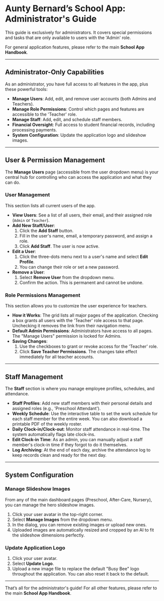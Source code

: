 # Aunty Bernard’s School App: Administrator's Guide

This guide is exclusively for administrators. It covers special permissions and tasks that are only available to users with the 'Admin' role.

For general application features, please refer to the main **School App Handbook**.

---

## Administrator-Only Capabilities

As an administrator, you have full access to all features in the app, plus these powerful tools:

*   **Manage Users**: Add, edit, and remove user accounts (both Admins and Teachers).
*   **Manage Role Permissions**: Control which pages and features are accessible to the 'Teacher' role.
*   **Manage Staff**: Add, edit, and schedule staff members.
*   **Financial Oversight**: Full access to student financial records, including processing payments.
*   **System Configuration**: Update the application logo and slideshow images.

---

## User & Permission Management

The **Manage Users** page (accessible from the user dropdown menu) is your central hub for controlling who can access the application and what they can do.

### User Management

This section lists all current users of the app.

*   **View Users**: See a list of all users, their email, and their assigned role (`Admin` or `Teacher`).
*   **Add New Staff/User**:
    1.  Click the **Add Staff** button.
    2.  Fill in the user's name, email, a temporary password, and assign a role.
    3.  Click **Add Staff**. The user is now active.
*   **Edit a User**:
    1.  Click the three-dots menu next to a user's name and select **Edit Profile**.
    2.  You can change their role or set a new password.
*   **Remove a User**:
    1.  Select **Remove User** from the dropdown menu.
    2.  Confirm the action. This is permanent and cannot be undone.

### Role Permissions Management

This section allows you to customize the user experience for teachers.

*   **How it Works**: The grid lists all major pages of the application. Checking a box grants all users with the 'Teacher' role access to that page. Unchecking it removes the link from their navigation menu.
*   **Default Admin Permissions**: Administrators have access to all pages. The "Manage Users" permission is locked for Admins.
*   **Saving Changes**:
    1.  Use the checkboxes to grant or revoke access for the 'Teacher' role.
    2.  Click **Save Teacher Permissions**. The changes take effect immediately for all teacher accounts.

---

## Staff Management

The **Staff** section is where you manage employee profiles, schedules, and attendance.

*   **Staff Profiles**: Add new staff members with their personal details and assigned roles (e.g., 'Preschool Attendant').
*   **Weekly Schedule**: Use the interactive table to set the work schedule for each staff member for the entire week. You can also download a printable PDF of the weekly roster.
*   **Daily Clock-in/Clock-out**: Monitor staff attendance in real-time. The system automatically flags late clock-ins.
*   **Edit Clock-in Time**: As an admin, you can manually adjust a staff member's clock-in time if they forgot to do it themselves.
*   **Log Archiving**: At the end of each day, archive the attendance log to keep records clean and ready for the next day.

---

## System Configuration

### Manage Slideshow Images

From any of the main dashboard pages (Preschool, After-Care, Nursery), you can manage the hero slideshow images.

1.  Click your user avatar in the top-right corner.
2.  Select **Manage Images** from the dropdown menu.
3.  In the dialog, you can remove existing images or upload new ones.
4.  Uploaded images are automatically resized and cropped by an AI to fit the slideshow dimensions perfectly.

### Update Application Logo

1.  Click your user avatar.
2.  Select **Update Logo**.
3.  Upload a new image file to replace the default "Busy Bee" logo throughout the application. You can also reset it back to the default.

---

That’s all for the administrator's guide! For all other features, please refer to the main **School App Handbook**.

